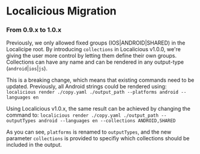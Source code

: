 # Localicious Migration

### From 0.9.x to 1.0.x

Previously, we only allowed fixed groups (IOS|ANDROID|SHARED) in the Localicipe root. By introducing `collections` in Localicious v1.0.0, we're giving the user more control by letting them define their own groups. Collections can have any name and can be rendered in any output-type (`android`|`ios`|`js`).

This is a breaking change, which means that existing commands need to be updated.
Previously, all Android strings could be rendered using:
`localicious render ./copy.yaml ./output_path --platforms android --languages en`

Using Localicious v1.0.x, the same result can be achieved by changing the command to:
`localicious render ./copy.yaml ./output_path --outputTypes android --languages en --collections ANDROID,SHARED`

As you can see, `platforms` is renamed to `outputTypes`, and the new parameter `collections` is provided to specifiy which collections should be included in the output.